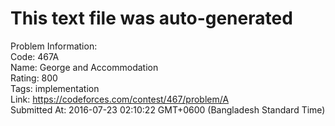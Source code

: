 # This text file was auto-generated  
  
Problem Information:  
Code: 467A  
Name: George and Accommodation  
Rating: 800  
Tags: implementation  
Link: https://codeforces.com/contest/467/problem/A  
Submitted At: 2016-07-23 02:10:22 GMT+0600 (Bangladesh Standard Time)  
